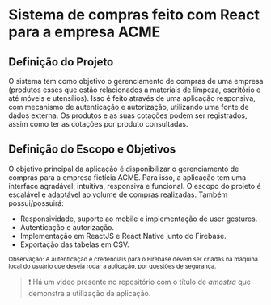 # Sistema de compras feito com React para a empresa ACME

## Definição do Projeto
O sistema tem como objetivo o gerenciamento de compras de uma empresa (produtos
esses que estão relacionados a materiais de limpeza, escritório e até móveis e utensílios).
Isso é feito através de uma aplicação responsiva, com mecanismo de autenticação e
autorização, utilizando uma fonte de dados externa. Os produtos e as suas cotações podem
ser registrados, assim como ter as cotações por produto consultadas.

## Definição do Escopo e Objetivos
O objetivo principal da aplicação é disponibilizar o gerenciamento de compras para a
empresa fictícia ACME. Para isso, a aplicação tem uma interface agradável, intuitiva,
responsiva e funcional. O escopo do projeto é escalável e adaptável ao volume de
compras realizadas. Também possui/possuirá:

* Responsividade, suporte ao mobile e implementação de user gestures.
* Autenticação e autorização.
* Implementação em ReactJS e React Native junto do Firebase.
* Exportação das tabelas em CSV.

<sup>Observação: A autenticação e credenciais para o Firebase devem ser criadas na máquina local do usuário que deseja rodar a aplicação, por questões de segurança.</sup>

> :exclamation: Há um video presente no repositório com o título de *amostra* que demonstra a utilização da aplicação.